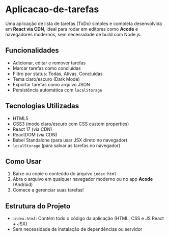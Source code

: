 # Aplicacao-de-tarefas

Uma aplicação de lista de tarefas (ToDo) simples e completa desenvolvida em **React via CDN**, ideal para rodar em editores como **Acode** e navegadores modernos, sem necessidade de build com Node.js.

## Funcionalidades

- Adicionar, editar e remover tarefas
- Marcar tarefas como concluídas
- Filtro por status: Todas, Ativas, Concluídas
- Tema claro/escuro (Dark Mode)
- Exportar tarefas como arquivo JSON
- Persistência automática com `localStorage`

## Tecnologias Utilizadas

- HTML5
- CSS3 (modo claro/escuro com CSS custom properties)
- React 17 (via CDN)
- ReactDOM (via CDN)
- Babel Standalone (para usar JSX direto no navegador)
- `localStorage` (para salvar as tarefas no navegador)

## Como Usar

1. Baixe ou copie o conteúdo do arquivo `index.html`
2. Abra o arquivo em qualquer navegador moderno ou no app **Acode** (Android)
3. Comece a gerenciar suas tarefas!

## Estrutura do Projeto

- `index.html`: Contém todo o código da aplicação (HTML, CSS e JS React + JSX)
- Sem necessidade de instalação de dependências ou servidor

